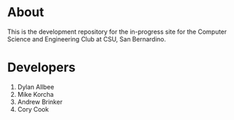 # About

This is the development repository for the in-progress site for the Computer Science and Engineering Club at CSU, San Bernardino.

# Developers

1. Dylan Allbee
2. Mike Korcha
3. Andrew Brinker
4. Cory Cook